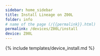 ```yaml
---
sidebar: home_sidebar
title: Install Lineage on Z00L
folder: info
# name of the page (/{{permalink}}.html)
permalink: /devices/Z00L/install
device: Z00L
---
```

{% include templates/device_install.md %}
